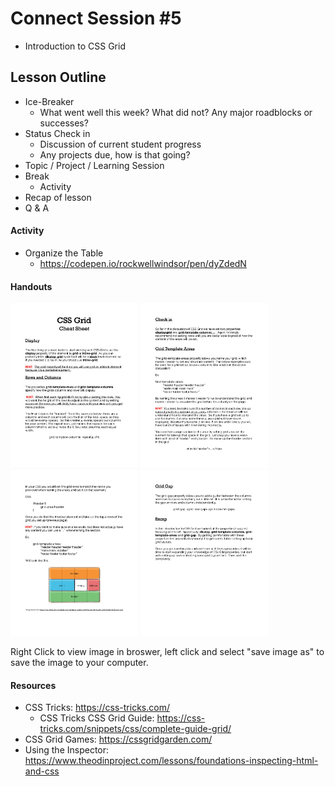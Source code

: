 # Connect Session #5

  * Introduction to CSS Grid

## Lesson Outline

  * Ice-Breaker
    * What went well this week?  What did not?  Any major roadblocks or successes?
  * Status Check in
    * Discussion of current student progress
    * Any projects due, how is that going?
  * Topic / Project / Learning Session
  * Break
    * Activity
  * Recap of lesson
  * Q & A

#### Activity

  * Organize the Table
    * https://codepen.io/rockwellwindsor/pen/dyZdedN

#### Handouts

  <img src="./handouts/css_grid_1.png" width="204"/> <img src="./handouts/css_grid_2.png" width="204"/>
  <img src="./handouts/css_grid_3.png" width="204"/> <img src="./handouts/css_grid_4.png" width="204"/>

  <figcaption>Right Click to view image in broswer, left click and select "save image as" to save the image to your computer.</figcaption>

#### Resources

  * CSS Tricks: https://css-tricks.com/
    * CSS Tricks CSS Grid Guide: https://css-tricks.com/snippets/css/complete-guide-grid/
  * CSS Grid Games: https://cssgridgarden.com/
  * Using the Inspector: https://www.theodinproject.com/lessons/foundations-inspecting-html-and-css